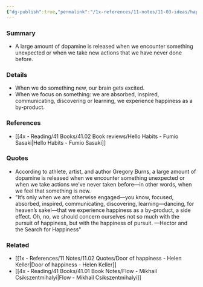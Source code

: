 ```yaml
---
{"dg-publish":true,"permalink":"/1x-references/11-notes/11-03-ideas/happiness-comes-when-we-are-otherwise-engaged/","title":"permanent note","noteIcon":""}
---
```



### Summary
- A large amount of dopamine is released when we encounter something unexpected or when we take new actions that we have never done before.

### Details
- When we do something new, our brain gets excited.
- When we focus on something: we are absorbed, inspired, communicating, discovering or learning, we experience happiness as a by-product.

### References
- [[4x - Reading/41 Books/41.02 Book reviews/Hello Habits - Fumio Sasaki\|Hello Habits - Fumio Sasaki]]

### Quotes
- According to athlete, artist, and author Gregory Burns, a large amount of dopamine is released when we encounter something unexpected or when we take actions we’ve never taken before—in other words, when we feel that something is new.
- "It’s only when we are otherwise engaged—you know, focused, absorbed, inspired, communicating, discovering, learning—dancing, for heaven’s sake!—that we experience happiness as a by-product, a side effect. Oh, no, we should concern ourselves not so much with the pursuit of happiness, but with the happiness of pursuit. —Hector and the Search for Happiness"

### Related
- [[1x - References/11 Notes/11.02 Quotes/Door of happiness - Helen Keller\|Door of happiness - Helen Keller]]
- [[4x - Reading/41 Books/41.01 Book Notes/Flow - Mikhail Csikszentmihalyi\|Flow - Mikhail Csikszentmihalyi]]
